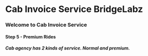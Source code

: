 # Cab Invoice Service BridgeLabz
### Welcome to Cab Invoice Service
#### Step 5 - Premium Rides
##### Cab agency has 2 kinds of service. Normal and premium.

